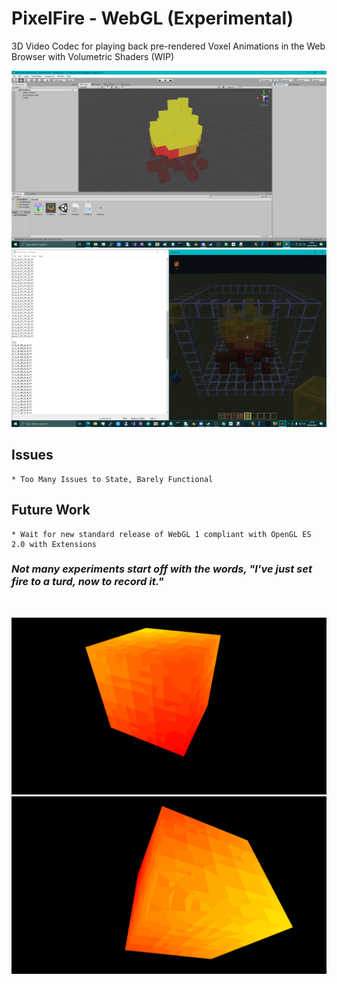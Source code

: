 # PixelFire - WebGL (Experimental)
3D Video Codec for playing back pre-rendered Voxel Animations in the Web Browser with Volumetric Shaders (WIP)

![screenshot](https://github.com/TheMindVirus/PixelFire/blob/main/screenshot.png)
![screenshot](https://github.com/TheMindVirus/PixelFire/blob/main/screenshot1.png)

## Issues
```
* Too Many Issues to State, Barely Functional
```

## Future Work
```
* Wait for new standard release of WebGL 1 compliant with OpenGL ES 2.0 with Extensions
```
### *Not many experiments start off with the words, "I've just set fire to a turd, now to record it."*
</br>

![screenshot](https://github.com/TheMindVirus/PixelFire/blob/main/screenshot4.png)
![screenshot](https://github.com/TheMindVirus/PixelFire/blob/main/screenshot5.png)
